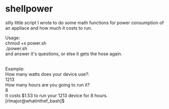 # shellpower
silly little script I wrote to do some math functions for power consumption of an appliace and how much it costs to run.

Usage:<br />
chmod +x power.sh<br />
./power.sh<br />
and answer it's questions, or else it gets the hose again.

<br />
Example:<br />
How many watts does your device use?:<br />
1213<br />
How many hours are you going to run it?<br />
8<br />
It costs $1.53 to run your 1213 device for 8 hours.<br />
[rlmajor@whatinthef_bash]$

